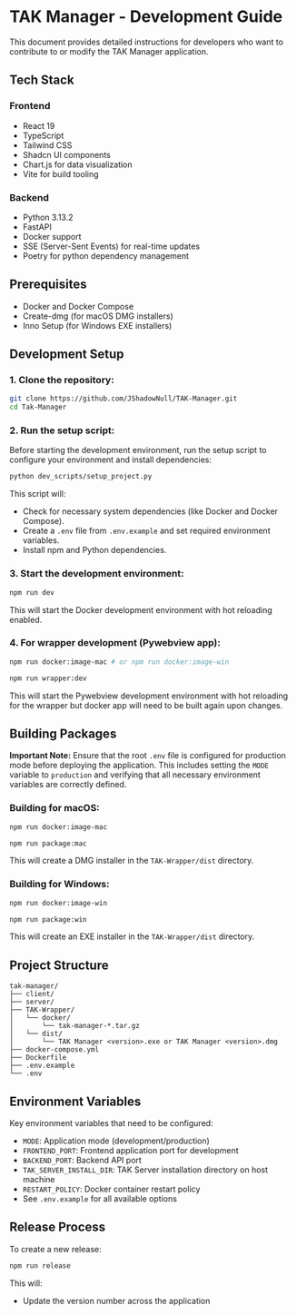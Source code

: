 # TAK Manager - Development Guide

This document provides detailed instructions for developers who want to contribute to or modify the TAK Manager application.

## Tech Stack

### Frontend
- React 19
- TypeScript
- Tailwind CSS
- Shadcn UI components
- Chart.js for data visualization
- Vite for build tooling

### Backend
- Python 3.13.2
- FastAPI
- Docker support
- SSE (Server-Sent Events) for real-time updates
- Poetry for python dependency management

## Prerequisites

- Docker and Docker Compose
- Create-dmg (for macOS DMG installers)
- Inno Setup (for Windows EXE installers)

## Development Setup

### 1. Clone the repository:
```bash
git clone https://github.com/JShadowNull/TAK-Manager.git
cd Tak-Manager
```

### 2. Run the setup script:
Before starting the development environment, run the setup script to configure your environment and install dependencies:
```bash
python dev_scripts/setup_project.py
```
This script will:
- Check for necessary system dependencies (like Docker and Docker Compose).
- Create a `.env` file from `.env.example` and set required environment variables.
- Install npm and Python dependencies.

### 3. Start the development environment:
```bash
npm run dev
```
This will start the Docker development environment with hot reloading enabled.

### 4. For wrapper development (Pywebview app):
```bash
npm run docker:image-mac # or npm run docker:image-win
```

```bash
npm run wrapper:dev
```
This will start the Pywebview development environment with hot reloading for the wrapper but docker app will need to be built again upon changes.
## Building Packages

**Important Note:** Ensure that the root `.env` file is configured for production mode before deploying the application. This includes setting the `MODE` variable to `production` and verifying that all necessary environment variables are correctly defined.

### Building for macOS:

```bash
npm run docker:image-mac
```

```bash
npm run package:mac
```
This will create a DMG installer in the `TAK-Wrapper/dist` directory.

### Building for Windows:
```bash
npm run docker:image-win
```

```bash
npm run package:win
```
This will create an EXE installer in the `TAK-Wrapper/dist` directory.

## Project Structure

```
tak-manager/
├── client/                         
├── server/                         
├── TAK-Wrapper/           
│   └── docker/                         
│       └── tak-manager-*.tar.gz   
│   └── dist/    
│       └── TAK Manager <version>.exe or TAK Manager <version>.dmg               
├── docker-compose.yml             
├── Dockerfile                 
├── .env.example
└── .env                           
```

## Environment Variables

Key environment variables that need to be configured:

- `MODE`: Application mode (development/production)
- `FRONTEND_PORT`: Frontend application port for development
- `BACKEND_PORT`: Backend API port
- `TAK_SERVER_INSTALL_DIR`: TAK Server installation directory on host machine
- `RESTART_POLICY`: Docker container restart policy
- See `.env.example` for all available options

## Release Process

To create a new release:

```bash
npm run release
```

This will:
- Update the version number across the application